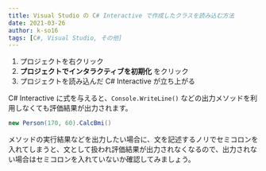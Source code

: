 ```yaml
---
title: Visual Studio の C# Interactive で作成したクラスを読み込む方法
date: 2021-03-26
author: k-so16
tags: [C#, Visual Studio, その他]
---
```


1. プロジェクトを右クリック
1. **プロジェクトでインタラクティブを初期化** をクリック
1. プロジェクトを読み込んだ C# Interactive が立ち上がる

C# Interactive に式を与えると、`Console.WriteLine()` などの出力メソッドを利用しなくても評価結果が出力されます。

```cs
new Person(170, 60).CalcBmi()
```

メソッドの実行結果などを出力したい場合に、文を記述するノリでセミコロンを入れてしまうと、文として扱われ評価結果が出力されなくなるので、出力されない場合はセミコロンを入れていないか確認してみましょう。